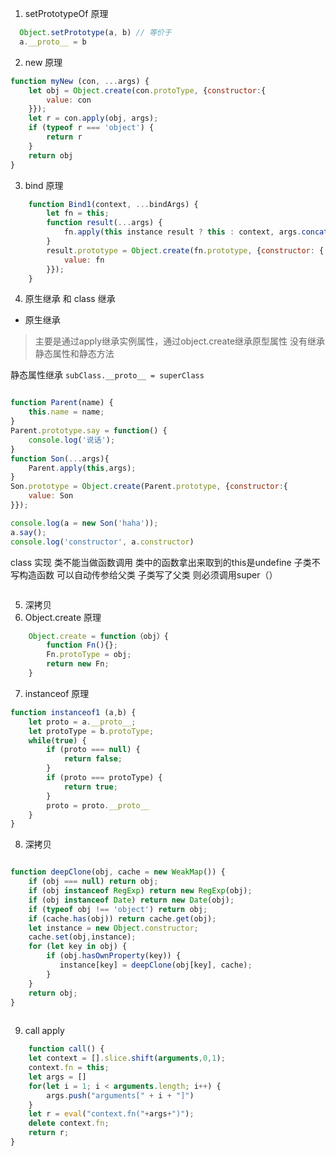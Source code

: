 1. setPrototypeOf 原理
```javascript
  Object.setPrototype(a, b) // 等价于
  a.__proto__ = b
```
2. new 原理
```javascript
function myNew (con, ...args) {
    let obj = Object.create(con.protoType, {constructor:{
        value: con
    }});
    let r = con.apply(obj, args);
    if (typeof r === 'object') {
        return r
    }
    return obj
}
```
3. bind 原理
```javascript
    function Bind1(context, ...bindArgs) {
        let fn = this;
        function result(...args) {
            fn.apply(this instance result ? this : context, args.concat(bindArgs));
        }
        result.prototype = Object.create(fn.prototype, {constructor: {
            value: fn
        }});
    }
```
4. 原生继承 和 class 继承
 - 原生继承
 > 主要是通过apply继承实例属性，通过object.create继承原型属性
 没有继承静态属性和静态方法  

 静态属性继承 `subClass.__proto__ = superClass`
```javascript

function Parent(name) {
    this.name = name;
}
Parent.prototype.say = function() {
    console.log('说话');
}
function Son(...args){
    Parent.apply(this,args);
}
Son.prototype = Object.create(Parent.prototype, {constructor:{
    value: Son
}});

console.log(a = new Son('haha'));
a.say();
console.log('constructor', a.constructor)
```
class 实现 类不能当做函数调用 类中的函数拿出来取到的this是undefine
子类不写构造函数 可以自动传参给父类
子类写了父类 则必须调用super（）
```

```
5. 深拷贝
6. Object.create 原理
```javascript
    Object.create = function（obj）{
        function Fn(){};
        Fn.protoType = obj;
        return new Fn;
    }

```
7. instanceof 原理
```javascript
function instanceof1 (a,b) {
    let proto = a.__proto__;
    let protoType = b.protoType;
    while(true) {
        if (proto === null) {
            return false;
        }
        if (proto === protoType) {
            return true;
        }
        proto = proto.__proto__
    }
}
```
8. 深拷贝
```javascript

function deepClone(obj, cache = new WeakMap()) {
    if (obj === null) return obj;
    if (obj instanceof RegExp) return new RegExp(obj);
    if (obj instanceof Date) return new Date(obj);
    if (typeof obj !== 'object') return obj;
    if (cache.has(obj)) return cache.get(obj);
    let instance = new Object.constructor;
    cache.set(obj,instance);
    for (let key in obj) {
        if (obj.hasOwnProperty(key)) {
           instance[key] = deepClone(obj[key], cache);
        }
    } 
    return obj;
}
 
```
9. call apply
```javascript
    function call() {
    let context = [].slice.shift(arguments,0,1);
    context.fn = this;
    let args = []
    for(let i = 1; i < arguments.length; i++) {
        args.push("arguments[" + i + "]")
    }
    let r = eval("context.fn("+args+")");
    delete context.fn;
    return r;
}
```